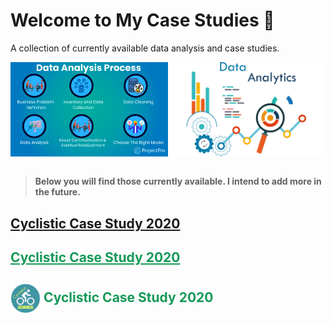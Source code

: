 # **Welcome to My Case Studies** 👋

A collection of currently available data analysis and case studies.

<div style="display: flex; width: 50%;">
    <img src="images/Data_Analytics_Process.png" height="" style="vertical-align: middle;">
    <img src="images/Data_Analytics.png" height="" style="vertical-align: middle;">
</div>

<br>

> **Below you will find those currently available. I intend to add more in the future.**


## [**Cyclistic Case Study 2020**](Cyclistic-Data-Analysis-2020)

## <a href="/Case-Studies/Cyclistic-Case-Study-Analysis-2020" style="color: #159957;"><strong>Cyclistic Case Study 2020</strong></a>

## <a href="Cyclistic-Case-Study-Analysis-2020" style="color: #159957; text-decoration: none;"><img src="Cyclistic-Data-Analysis-2020/images/logo/cyclist1.png" height="48px" style="vertical-align: middle"><strong> Cyclistic Case Study 2020</strong></a>


